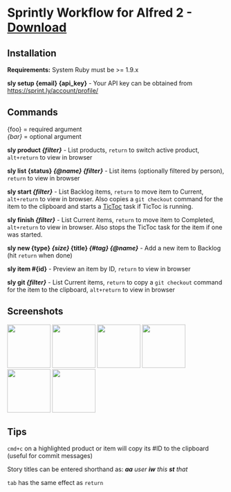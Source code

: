 # Sprintly Workflow for Alfred 2 - [Download](https://github.com/samrayner/Sprintly-for-Alfred/releases/download/v1.0.4/Sprintly.alfredworkflow)

Installation
------------

**Requirements:** System Ruby must be >= 1.9.x

**sly setup {email} {api_key}** - Your API key can be obtained from <https://sprint.ly/account/profile/>


Commands
--------

{foo} = required argument   
_{bar}_ = optional argument

**sly product _{filter}_** - List products, `return` to switch active product, `alt+return` to view in browser

**sly list {status} _{@name}_ _{filter}_** - List items (optionally filtered by person), `return` to view in browser

**sly start _{filter}_** - List Backlog items, `return` to move item to Current, `alt+return` to view in browser. Also copies a `git checkout` command for the item to the clipboard and starts a [TicToc][] task if TicToc is running.

**sly finish _{filter}_** - List Current items, `return` to move item to Completed, `alt+return` to view in browser. Also stops the TicToc task for the item if one was started.

**sly new {type} _{size}_ {title} _{#tag}_ _{@name}_** - Add a new item to Backlog (hit `return` when done)

**sly item #{id}** - Preview an item by ID, `return` to view in browser

**sly git _{filter}_** - List Current items, `return` to copy a `git checkout` command for the item to the clipboard, `alt+return` to view in browser


Screenshots
-----------
<a href="http://www.samrayner.com/images/galleries/sprintly-for-alfred/1.jpg" target="_blank"><img src="http://www.samrayner.com/images/galleries/sprintly-for-alfred/1.jpg" alt="" width="100" height="100" /></a> 
<a href="http://www.samrayner.com/images/galleries/sprintly-for-alfred/2.jpg" target="_blank"><img src="http://www.samrayner.com/images/galleries/sprintly-for-alfred/2.jpg" alt="" width="100" height="100" /></a> 
<a href="http://www.samrayner.com/images/galleries/sprintly-for-alfred/3.jpg" target="_blank"><img src="http://www.samrayner.com/images/galleries/sprintly-for-alfred/3.jpg" alt="" width="100" height="100" /></a> 
<a href="http://www.samrayner.com/images/galleries/sprintly-for-alfred/4.jpg" target="_blank"><img src="http://www.samrayner.com/images/galleries/sprintly-for-alfred/4.jpg" alt="" width="100" height="100" /></a> 
<a href="http://www.samrayner.com/images/galleries/sprintly-for-alfred/5.jpg" target="_blank"><img src="http://www.samrayner.com/images/galleries/sprintly-for-alfred/5.jpg" alt="" width="100" height="100" /></a> 
<a href="http://www.samrayner.com/images/galleries/sprintly-for-alfred/6.jpg" target="_blank"><img src="http://www.samrayner.com/images/galleries/sprintly-for-alfred/6.jpg" alt="" width="100" height="100" /></a>


Tips
----

`cmd+c` on a highlighted product or item will copy its #ID to the clipboard (useful for commit messages)

Story titles can be entered shorthand as: _**aa** user **iw** this **st** that_

`tab` has the same effect as `return`

[rvm]: https://rvm.io/
[rbenv]: https://github.com/sstephenson/rbenv/
[tictoc]: http://overcommitted.com/tictoc/
